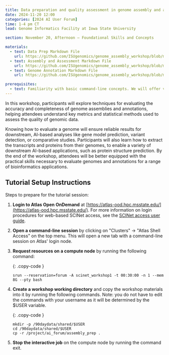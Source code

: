 ```yaml
---
title: Data preparation and quality assessment in genome assembly and annotation
date: 2024-11-20 12:00
categories: [2024 AI User Forum] 
time: 1-4 pm CT
lead: Genome Informatics Facility at Iowa State University

section: November 20, Afternoon — Foundational Skills and Concepts

materials:
  - text: Data Prep Markdown File
    url: https://github.com/ISUgenomics/genome_assembly_workshop/blob/main/AIUserForum_Workshop_Nov2024/01_DataPrep.md
  - text: Assembly and Assessment Markdown File
    url: https://github.com/ISUgenomics/genome_assembly_workshop/blob/main/AIUserForum_Workshop_Nov2024/02_AssemblyAssessment.md
  - text: Genome Annotation Markdown File
    url: https://github.com/ISUgenomics/genome_assembly_workshop/blob/main/AIUserForum_Workshop_Nov2024/03_GenomeAnnotation.md

prerequisites:
  - text: Familiarity with basic command-line concepts. We will offer virtual training for these skills before the Forum begins.
---
```


In this workshop, participants will explore techniques for evaluating the accuracy and completeness of genome assemblies and annotations, helping attendees understand key metrics and statistical methods used to assess the quality of genomic data. <!--excerpt--> 

Knowing how to evaluate a genome will ensure reliable results for downstream, AI-based analyses like gene model prediction, variant detection, or comparative studies. Participants will also learn how to extract the transcripts and proteins from their genomes, to enable a variety of downstream AI-based applications, such as protein structure prediction. By the end of the workshop, attendees will be better equipped with the practical skills necessary to evaluate genomes and annotations for a range of bioinformatics applications.

## Tutorial Setup Instructions 

Steps to prepare for the tutorial session: 

1. **Login to Atlas Open OnDemand** at [https://atlas-ood.hpc.msstate.edu/](https://atlas-ood.hpc.msstate.edu/). For more information on login procedures for web-based SCINet access, see the [SCINet access user guide](https://scinet.usda.gov/guides/access/web-based-login). 

1. **Open a command-line session** by clicking on "Clusters" -> "Atlas Shell Access" on the top menu. This will open a new tab with a command-line session on Atlas' login node. 

1. **Request resources on a compute node** by running the following command:  

    {: .copy-code }
    ```
    srun --reservation=forum -A scinet_workshop1 -t 00:30:00 -n 1 --mem 8G --pty bash 
    ``` 

1. **Create a workshop working directory** and copy the workshop materials into it by running the following commands. Note: you do not have to edit the commands with your username as it will be determined by the $USER variable. 

    {: .copy-code }
    ```
    mkdir -p /90daydata/shared/$USER 
    cd /90daydata/shared/$USER 
    cp -r /project/ai_forum/assembly_prep . 
    ```
 

1. **Stop the interactive job** on the compute node by running the command exit.